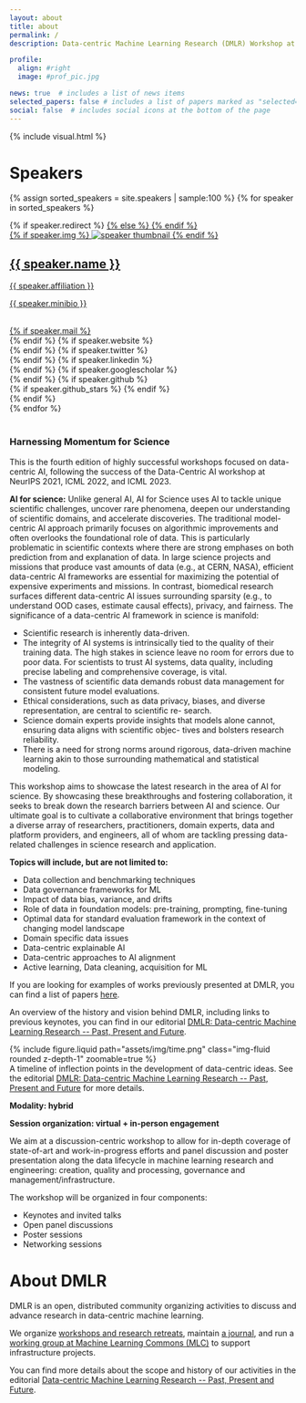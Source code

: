 ```yaml
---
layout: about
title: about
permalink: /
description: Data-centric Machine Learning Research (DMLR) Workshop at ICLR 2024 (May 11 in Vienna, Austria)

profile:
  align: #right
  image: #prof_pic.jpg

news: true  # includes a list of news items
selected_papers: false # includes a list of papers marked as "selected={true}"
social: false  # includes social icons at the bottom of the page
---
```


{% include visual.html %}

# Speakers
<div class="projects grid">

  {% assign sorted_speakers = site.speakers | sample:100 %}
  {% for speaker in sorted_speakers %}
  <div class="grid-item">
    {% if speaker.redirect %}
    <a href="{{ speaker.redirect }}" target="_blank">
    {% else %}
    <a href="{{ speaker.url | relative_url }}">
    {% endif %}
      <div class="card hoverable">
        {% if speaker.img %}
        <img src="{{ speaker.img | relative_url }}" alt="speaker thumbnail">
        {% endif %}
        <div class="card-body">
          <h2 class="card-title">{{ speaker.name }}</h2>
          <p class="card-title">{{ speaker.affiliation }}</p>
          <p class="card-text">{{ speaker.minibio }}</p>
          <br/>
          <div class="row ml-1 mr-1 p-0">
            {% if speaker.mail %}
            <div class="col-sm-2">
              <div class="icon" data-toggle="tooltip" title="Email">
                <a href="mailto:{{ speaker.mail | encode_email }}"><i class="fas fa-envelope"></i></a>
              </div>
            </div>
            {% endif %}
            {% if speaker.website %}
            <div class="col-sm-2">
              <div class="icon" data-toggle="tooltip" title="Website">
                <a href="{{ speaker.website }}" target="_blank"><i class="fas fa-globe"></i></a>
              </div>
            </div>
            {% endif %}
            {% if speaker.twitter %}
            <div class="col-sm-2">
              <div class="icon" data-toggle="tooltip" title="Twitter">
                <a href="{{ speaker.twitter }}" target="_blank"><i class="fab fa-twitter"></i></a>
              </div>
            </div>
            {% endif %}
            {% if speaker.linkedin %}
            <div class="col-sm-2">
              <div class="icon" data-toggle="tooltip" title="LinkedIn">
                <a href="{{ speaker.linkedin }}" target="_blank" title="LinkedIn"><i class="fab fa-linkedin"></i></a>
              </div>
            </div>
            {% endif %}
            {% if speaker.googlescholar %}
            <div class="col-sm-2">
              <div class="icon" data-toggle="tooltip" title="Google Scholar">
                <a href="{{ speaker.googlescholar }}" target="_blank" title="Google Scholar"><i class="ai ai-google-scholar"></i></a>
              </div>
            </div>
            {% endif %}
            {% if speaker.github %}
            <div class="col-sm-2">
              <div class="icon" data-toggle="tooltip" title="Code Repository">
                <a href="{{ speaker.github }}" target="_blank"><i class="fab fa-github gh-icon"></i></a>
              </div>
              {% if speaker.github_stars %}
              <span class="stars" data-toggle="tooltip" title="GitHub Stars">
                <i class="fas fa-star"></i>
                <span id="{{ speaker.github_stars }}-stars"></span>
              </span>
              {% endif %}
            </div>
            {% endif %}
          </div>
        </div>
      </div>
    </a>
  </div>
{% endfor %}

</div>

<br>

### Harnessing Momentum for Science

This is the fourth edition of highly successful workshops focused on data-centric AI, following the success of the Data-Centric AI workshop at NeurIPS 2021, ICML 2022, and ICML 2023.

**AI for science:** Unlike general AI, AI for Science uses AI to tackle unique scientific challenges, uncover rare
phenomena, deepen our understanding of scientific domains, and accelerate discoveries. The traditional model-
centric AI approach primarily focuses on algorithmic improvements and often overlooks the foundational role of
data. This is particularly problematic in scientific contexts where there are strong emphases on both prediction
from and explanation of data. In large science projects and missions that produce vast amounts of data (e.g., at CERN, NASA), efficient data-centric AI frameworks are essential for maximizing the potential of expensive experiments and missions. In contrast, biomedical research surfaces different data-centric AI issues surrounding sparsity (e.g., to understand OOD cases, estimate causal effects), privacy, and fairness. The significance of a data-centric AI framework in science is manifold:
* Scientific research is inherently data-driven.
* The integrity of AI systems is intrinsically tied to the quality of their training data. The high stakes in science leave no room for errors due to poor data. For scientists to trust AI systems, data quality, including precise labeling and comprehensive coverage, is vital.
* The vastness of scientific data demands robust data management for consistent future model evaluations.
* Ethical considerations, such as data privacy, biases, and diverse representation, are central to scientific re-
search.
* Science domain experts provide insights that models alone cannot, ensuring data aligns with scientific objec-
tives and bolsters research reliability.
* There is a need for strong norms around rigorous, data-driven machine learning akin to those surrounding
mathematical and statistical modeling.

This workshop aims to showcase the latest research in the area of AI for science. By showcasing these breakthroughs and fostering collaboration, it seeks to break down the research barriers between AI and science. Our ultimate goal is to cultivate a collaborative environment that brings together a diverse array of researchers, practitioners, domain experts, data and platform providers, and engineers, all of whom are tackling pressing data-related challenges in science research and application.

**Topics will include, but are not limited to:**
* Data collection and benchmarking techniques
* Data governance frameworks for ML
* Impact of data bias, variance, and drifts
*	Role of data in foundation models: pre-training, prompting, fine-tuning
*	Optimal data for standard evaluation framework in the context of changing model landscape
*	Domain specific data issues
*	Data-centric explainable AI
* Data-centric approaches to AI alignment
* Active learning, Data cleaning, acquisition for ML

If you are looking for examples of works previously presented at DMLR, you can find a list of papers [here](https://dmlr.ai/23/accepted/).

An overview of the history and vision behind DMLR, including links to previous keynotes, you can find in our editorial [DMLR: Data-centric Machine Learning Research -- Past, Present and Future](https://arxiv.org/abs/2311.13028).

<div class="row mt-3">
    <div class="col-sm mt-3 mt-md-0">
        {% include figure.liquid path="assets/img/time.png" class="img-fluid rounded z-depth-1" zoomable=true %}
    </div>
</div>
<div class="caption">
    A timeline of inflection points in the development of data-centric ideas. See the editorial <a href="https://arxiv.org/abs/2311.13028">DMLR: Data-centric Machine Learning Research -- Past, Present and Future</a> for more details.
</div>

**Modality: hybrid**

**Session organization: virtual + in-person engagement**

We aim at a discussion-centric workshop to allow for in-depth coverage of state-of-art and work-in-progress
efforts and panel discussion and poster presentation along the data lifecycle in machine learning research and
engineering: creation, quality and processing, governance and management/infrastructure.

The workshop will be organized in four components:
* Keynotes and invited talks
* Open panel discussions
* Poster sessions
* Networking sessions

# About DMLR

DMLR is an open, distributed community organizing activities to discuss and advance research in data-centric machine learning.

We organize [workshops and research retreats](https://dmlr.ai/), maintain [a journal](https://data.mlr.press/), and run a [working group at Machine Learning Commons (MLC)](https://mlcommons.org/working-groups/research/dmlr/) to support infrastructure projects.

You can find more details about the scope and history of our activities in the editorial [Data-centric Machine Learning Research -- Past, Present and Future](https://arxiv.org/abs/2311.13028).



<!-- {% if page.news %}
  {% include news.html %}
{% endif %} -->

<!-- {% twitter https://twitter.com/icmlconf maxwidth=1000 limit=5 %} -->
